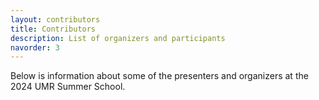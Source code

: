 ```yaml
---
layout: contributors
title: Contributors
description: List of organizers and participants
navorder: 3
---
```


Below is information about some of the presenters and organizers at the 2024 UMR Summer School.
